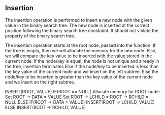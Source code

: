 ## Insertion

The insertion operation is performed to insert a new node with the given value in the binary search tree. The new node is inserted at the correct position following the binary search tree constraint. It should not violate
the property of the binary search tree.

The insertion operation starts at the root node, passed into the function.
If the tree is empty, then we will allocate the memory for the
new node.
Else, we will compare the key value to be inserted with the value stored in the current node.
  If the node/key is equal, the node is not unique and already in the tree, insertion terminates
  Else If the node/key to be inserted is less than the key value of the current node and we insert on the left subtree.
  Else the node/key to be inserted is greater than the key value of the current node and we insert on the right subtree.

INSERT(ROOT, VALUE)
  IF(ROOT == NULL)
    Allocate memory for ROOT node:
      Set ROOT -> DATA = VALUE
      Set ROOT -> LCHILD = ROOT -> RCHILD = NULL
  ELSE IF(ROOT -> DATA > VALUE)
    INSERT(ROOT -> LCHILD, VALUE)
  ELSE
    INSERT(ROOT -> RCHILD, VALUE)
